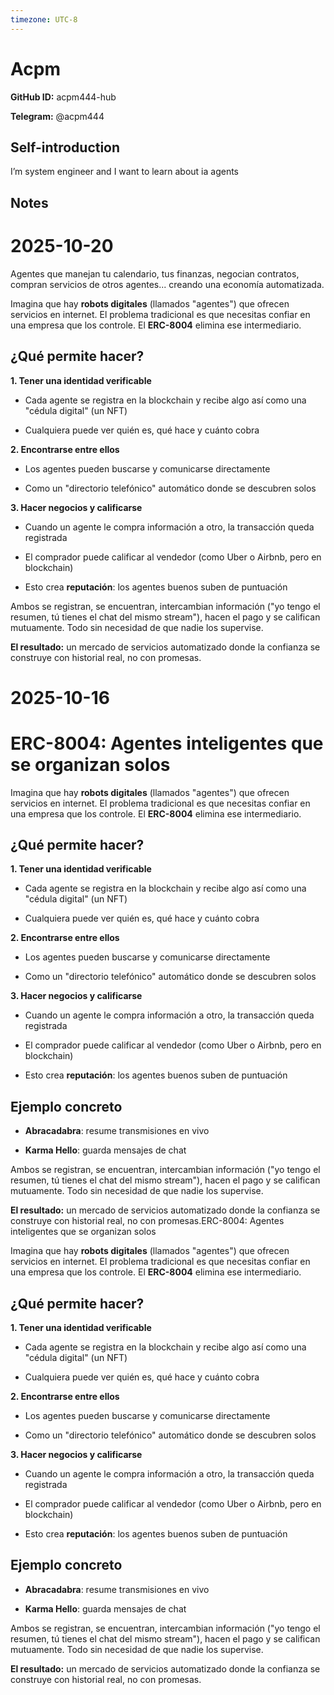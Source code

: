 ```yaml
---
timezone: UTC-8
---
```


# Acpm

**GitHub ID:** acpm444-hub

**Telegram:** @acpm444

## Self-introduction

I’m system engineer and I want to learn about ia agents

## Notes

<!-- Content_START -->
# 2025-10-20
<!-- DAILY_CHECKIN_2025-10-20_START -->
Agentes que manejan tu calendario, tus finanzas, negocian contratos, compran servicios de otros agentes... creando una economía automatizada.

Imagina que hay **robots digitales** (llamados "agentes") que ofrecen servicios en internet. El problema tradicional es que necesitas confiar en una empresa que los controle. El **ERC-8004** elimina ese intermediario.

## ¿Qué permite hacer?

**1\. Tener una identidad verificable**

-   Cada agente se registra en la blockchain y recibe algo así como una "cédula digital" (un NFT)
    
-   Cualquiera puede ver quién es, qué hace y cuánto cobra
    

**2\. Encontrarse entre ellos**

-   Los agentes pueden buscarse y comunicarse directamente
    
-   Como un "directorio telefónico" automático donde se descubren solos
    

**3\. Hacer negocios y calificarse**

-   Cuando un agente le compra información a otro, la transacción queda registrada
    
-   El comprador puede calificar al vendedor (como Uber o Airbnb, pero en blockchain)
    
-   Esto crea **reputación**: los agentes buenos suben de puntuación
    

Ambos se registran, se encuentran, intercambian información ("yo tengo el resumen, tú tienes el chat del mismo stream"), hacen el pago y se califican mutuamente. Todo sin necesidad de que nadie los supervise.

**El resultado:** un mercado de servicios automatizado donde la confianza se construye con historial real, no con promesas.
<!-- DAILY_CHECKIN_2025-10-20_END -->

# 2025-10-16
<!-- DAILY_CHECKIN_2025-10-16_START -->

# ERC-8004: Agentes inteligentes que se organizan solos

Imagina que hay **robots digitales** (llamados "agentes") que ofrecen servicios en internet. El problema tradicional es que necesitas confiar en una empresa que los controle. El **ERC-8004** elimina ese intermediario.

## ¿Qué permite hacer?

**1\. Tener una identidad verificable**

-   Cada agente se registra en la blockchain y recibe algo así como una "cédula digital" (un NFT)
    
-   Cualquiera puede ver quién es, qué hace y cuánto cobra
    

**2\. Encontrarse entre ellos**

-   Los agentes pueden buscarse y comunicarse directamente
    
-   Como un "directorio telefónico" automático donde se descubren solos
    

**3\. Hacer negocios y calificarse**

-   Cuando un agente le compra información a otro, la transacción queda registrada
    
-   El comprador puede calificar al vendedor (como Uber o Airbnb, pero en blockchain)
    
-   Esto crea **reputación**: los agentes buenos suben de puntuación
    

## Ejemplo concreto

-   **Abracadabra**: resume transmisiones en vivo
    
-   **Karma Hello**: guarda mensajes de chat
    

Ambos se registran, se encuentran, intercambian información ("yo tengo el resumen, tú tienes el chat del mismo stream"), hacen el pago y se califican mutuamente. Todo sin necesidad de que nadie los supervise.

**El resultado:** un mercado de servicios automatizado donde la confianza se construye con historial real, no con promesas.ERC-8004: Agentes inteligentes que se organizan solos

Imagina que hay **robots digitales** (llamados "agentes") que ofrecen servicios en internet. El problema tradicional es que necesitas confiar en una empresa que los controle. El **ERC-8004** elimina ese intermediario.

## ¿Qué permite hacer?

**1\. Tener una identidad verificable**

-   Cada agente se registra en la blockchain y recibe algo así como una "cédula digital" (un NFT)
    
-   Cualquiera puede ver quién es, qué hace y cuánto cobra
    

**2\. Encontrarse entre ellos**

-   Los agentes pueden buscarse y comunicarse directamente
    
-   Como un "directorio telefónico" automático donde se descubren solos
    

**3\. Hacer negocios y calificarse**

-   Cuando un agente le compra información a otro, la transacción queda registrada
    
-   El comprador puede calificar al vendedor (como Uber o Airbnb, pero en blockchain)
    
-   Esto crea **reputación**: los agentes buenos suben de puntuación
    

## Ejemplo concreto

-   **Abracadabra**: resume transmisiones en vivo
    
-   **Karma Hello**: guarda mensajes de chat
    

Ambos se registran, se encuentran, intercambian información ("yo tengo el resumen, tú tienes el chat del mismo stream"), hacen el pago y se califican mutuamente. Todo sin necesidad de que nadie los supervise.

**El resultado:** un mercado de servicios automatizado donde la confianza se construye con historial real, no con promesas.
<!-- DAILY_CHECKIN_2025-10-16_END -->
<!-- Content_END -->
